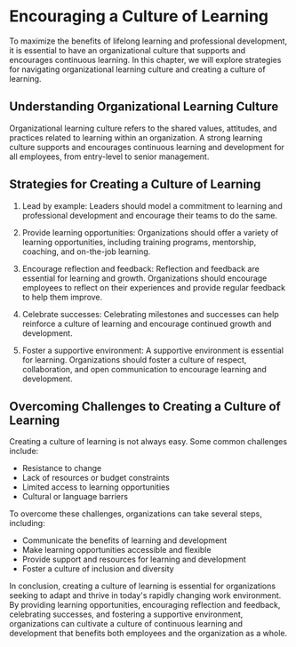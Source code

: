 Encouraging a Culture of Learning
========================================================================================

To maximize the benefits of lifelong learning and professional development, it is essential to have an organizational culture that supports and encourages continuous learning. In this chapter, we will explore strategies for navigating organizational learning culture and creating a culture of learning.

Understanding Organizational Learning Culture
---------------------------------------------

Organizational learning culture refers to the shared values, attitudes, and practices related to learning within an organization. A strong learning culture supports and encourages continuous learning and development for all employees, from entry-level to senior management.

Strategies for Creating a Culture of Learning
---------------------------------------------

1. Lead by example: Leaders should model a commitment to learning and professional development and encourage their teams to do the same.

2. Provide learning opportunities: Organizations should offer a variety of learning opportunities, including training programs, mentorship, coaching, and on-the-job learning.

3. Encourage reflection and feedback: Reflection and feedback are essential for learning and growth. Organizations should encourage employees to reflect on their experiences and provide regular feedback to help them improve.

4. Celebrate successes: Celebrating milestones and successes can help reinforce a culture of learning and encourage continued growth and development.

5. Foster a supportive environment: A supportive environment is essential for learning. Organizations should foster a culture of respect, collaboration, and open communication to encourage learning and development.

Overcoming Challenges to Creating a Culture of Learning
-------------------------------------------------------

Creating a culture of learning is not always easy. Some common challenges include:

* Resistance to change
* Lack of resources or budget constraints
* Limited access to learning opportunities
* Cultural or language barriers

To overcome these challenges, organizations can take several steps, including:

* Communicate the benefits of learning and development
* Make learning opportunities accessible and flexible
* Provide support and resources for learning and development
* Foster a culture of inclusion and diversity

In conclusion, creating a culture of learning is essential for organizations seeking to adapt and thrive in today's rapidly changing work environment. By providing learning opportunities, encouraging reflection and feedback, celebrating successes, and fostering a supportive environment, organizations can cultivate a culture of continuous learning and development that benefits both employees and the organization as a whole.
